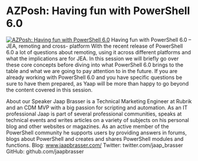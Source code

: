 ﻿# AZPosh: Having fun with PowerShell 6.0

[![AZPosh: Having fun with PowerShell 6.0](https://i3.ytimg.com/vi/zW9arbDttoc/hqdefault.jpg "AZPosh: Having fun with PowerShell 6.0")](https://www.youtube.com/watch?v=zW9arbDttoc)
Having fun with PowerShell 6.0 – JEA, remoting and cross-
platform
With the recent release of PowerShell 6.0 a lot of questions about remoting, using it across different platforms and what the implications are for JEA. In this session we will briefly go over these core concepts before diving into what PowerShell 6.0 brings to the table and what we are going to pay attention to in the future.
If you are already working with PowerShell 6.0 and you have specific questions be sure to have them prepared, as Yaap will be more than happy to go beyond the content covered in this session.

About our Speaker
Jaap Brasser is a Technical Marketing Engineer at Rubrik and an CDM MVP with a big passion for scripting and automation. As an IT professional Jaap is part of several professional communities, speaks at technical events and writes articles on a variety of subjects on his personal blog and other websites or magazines. As an active member of the PowerShell community he supports users by providing answers in forums, blogs about PowerShell and creates and shares PowerShell modules and functions.
Blog: www.jaapbrasser.com/
Twitter: twitter.com/jaap_brasser
GitHub: github.com/jaapbrasser



